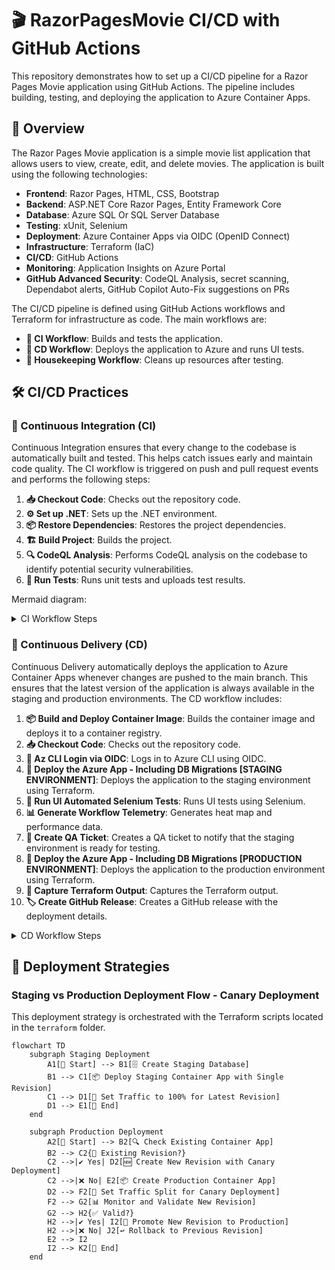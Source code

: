 # 🎬 RazorPagesMovie CI/CD with GitHub Actions

This repository demonstrates how to set up a CI/CD pipeline for a Razor Pages Movie application using GitHub Actions. The pipeline includes building, testing, and deploying the application to Azure Container Apps.

## 🌟 Overview

The Razor Pages Movie application is a simple movie list application that allows users to view, create, edit, and delete movies. The application is built using the following technologies:
- **Frontend**: Razor Pages, HTML, CSS, Bootstrap
- **Backend**: ASP.NET Core Razor Pages, Entity Framework Core
- **Database**: Azure SQL Or SQL Server Database
- **Testing**: xUnit, Selenium
- **Deployment**: Azure Container Apps via OIDC (OpenID Connect)
- **Infrastructure**: Terraform (IaC)
- **CI/CD**: GitHub Actions
- **Monitoring**: Application Insights on Azure Portal
- **GitHub Advanced Security**: CodeQL Analysis, secret scanning, Dependabot alerts, GitHub Copilot Auto-Fix suggestions on PRs


The CI/CD pipeline is defined using GitHub Actions workflows and Terraform for infrastructure as code. The main workflows are:

- **🔄 CI Workflow**: Builds and tests the application.
- **🚀 CD Workflow**: Deploys the application to Azure and runs UI tests.
- **🧹 Housekeeping Workflow**: Cleans up resources after testing.

## 🛠️ CI/CD Practices

### 🔄 Continuous Integration (CI)

Continuous Integration ensures that every change to the codebase is automatically built and tested. This helps catch issues early and maintain code quality. The CI workflow is triggered on push and pull request events and performs the following steps:

1. **📥 Checkout Code**: Checks out the repository code.
2. **⚙️ Set up .NET**: Sets up the .NET environment.
3. **📦 Restore Dependencies**: Restores the project dependencies.
4. **🏗️ Build Project**: Builds the project.
5. **🔍 CodeQL Analysis**: Performs CodeQL analysis on the codebase to identify potential security vulnerabilities.
6. **🧪 Run Tests**: Runs unit tests and uploads test results.

Mermaid diagram:
<details>
  <summary>CI Workflow Steps</summary>

```mermaid
graph TD
    A[📥 Checkout Code<br>Clone the repository to the runner environment] --> B[🔍 Initialize CodeQL<br>Set up CodeQL for security analysis]
    B --> C[⚙️ Set up .NET<br>Install .NET SDK and runtime]
    C --> D[📦 Cache NuGet Packages<br>Cache dependencies to speed up the build process]
    D --> E[📦 Restore Dependencies<br>Restore NuGet packages required for the project]
    E --> F[🏗️ Build Project<br>Compile the project and generate binaries]
    F --> G[🚀 Publish Project<br>Prepare the project for deployment]
    G --> H[⬆️ Upload Published App<br>Upload the compiled project for further steps]
    H --> I[🔍 Perform CodeQL Analysis<br>Analyze the codebase for security vulnerabilities]
    I --> J[🔄 Split Tests<br>Divide tests into smaller groups for parallel execution]
    J --> K1[🧪 Run Unit Tests - Group 1<br>Run unit tests for the first group]
    J --> K2[🧪 Run Unit Tests - Group 2<br>Run unit tests for the second group]
    J --> K3[🧪 Run Unit Tests - Group 3<br>Run unit tests for the third group]
    K1 --> L[📊 Publish Test Results<br>Publish the results of all unit tests]
    K2 --> L
    K3 --> L
    L --> M[📈 Upload Code Coverage Report<br>Generate and upload the code coverage report]

    subgraph Pull Request Process
        N[Create Pull Request<br>Developer creates a pull request] --> O[Run CI Workflow<br>CI workflow is triggered]
        O --> P[CodeQL Analysis<br>Analyze the codebase for security vulnerabilities]
        O --> Q[Build Project<br>Compile the project and generate binaries]
        O --> R[Run Unit Tests<br>Run all unit tests]
        P --> S{CodeQL Analysis Passes?}
        S -- Yes --> T[Proceed to Unit Tests]
        S -- No --> U[Fail PR<br>CodeQL analysis failed]
        Q --> V{Build Passes?}
        V -- Yes --> W[Proceed to Unit Tests]
        V -- No --> X[Fail PR<br>Build failed]
        R --> Y{Unit Tests Pass?}
        Y -- Yes --> Z[All Checks Passed<br>Ready for review and merge]
        Y -- No --> AA[Fail PR<br>Unit tests failed]
    end

    subgraph Merge Process
        AB[Review PR<br>Reviewers review the pull request] --> AC{All Reviews Approved?}
        AC -- Yes --> AD[Merge PR<br>Merge the pull request into the main branch]
        AC -- No --> AE[Request Changes<br>Developer makes changes and updates the PR]
    end

    subgraph Repository Rulesets
        AF[Status Checks<br>Ensure all status checks pass before merging]
        AG[Branch Protection<br>Enforce Repository Branch Rulesets]
        AH[Require Reviews<br>Require at least one review before merging]
        AI[Restrict Merge<br>Restrict who can merge pull requests]
    end

    Z --> AB
    AD --> AF
    AD --> AG
    AD --> AH
    AD --> AI
```
</details>

### 🚀 Continuous Delivery (CD)

Continuous Delivery automatically deploys the application to Azure Container Apps whenever changes are pushed to the main branch. This ensures that the latest version of the application is always available in the staging and production environments. The CD workflow includes:
1. **📦 Build and Deploy Container Image**: Builds the container image and deploys it to a container registry.
2. **📥 Checkout Code**: Checks out the repository code.
3. **🔑 Az CLI Login via OIDC**: Logs in to Azure CLI using OIDC.
4. **🚀 Deploy the Azure App - Including DB Migrations [STAGING ENVIRONMENT]**: Deploys the application to the staging environment using Terraform.
5. **🧪 Run UI Automated Selenium Tests**: Runs UI tests using Selenium.
6. **📊 Generate Workflow Telemetry**: Generates heat map and performance data.
7. **📝 Create QA Ticket**: Creates a QA ticket to notify that the staging environment is ready for testing.
8. **🚀 Deploy the Azure App - Including DB Migrations [PRODUCTION ENVIRONMENT]**: Deploys the application to the production environment using Terraform.
9. **📄 Capture Terraform Output**: Captures the Terraform output.
10. **🏷️ Create GitHub Release**: Creates a GitHub release with the deployment details.

<details>
    <summary>CD Workflow Steps</summary>

```mermaid
graph TD
    subgraph Build and Push Docker Image
        A[🐳 Build Docker Image<br>Build the Docker image]
        A --> B[📤 Push Docker Image<br>Push the Docker image to GHCR]
    end

    subgraph Deploy to Staging
        D[📥 Checkout Code<br>Clone the repository to the runner environment] --> E[🔑 Az CLI Login via OIDC<br>Authenticate with Azure]
        E --> F[🚀 Deploy the Azure App - Including DB Migrations]
        F --> G[📊 Capture deployment outputs]
        G --> H[🔗 Generate URL at Commit Hash to IaC Staging Files]
    end

    subgraph Functional UI Tests
        H --> I[🧪 Run UI Tests<br>Run UI Automated Selenium Tests]
        I --> Q1[🌐 Run functional UI tests on Chrome]
        I --> Q2[🌐 Run functional UI tests on Firefox]
        I --> Q3[🌐 Run functional UI tests on Edge]
        I --> Q4[🌐 Run functional UI tests on Chromium]
    end

    subgraph Post-Functional tests Steps
        I --> J[📈 Generate Telemetry<br>* Runner Utilization Metrics<br>* CPU heat map<br>* Memory usage]
        J --> K[📝 Create QA Ticket<br>Create QA Ticket for testing]
    end

    subgraph Deploy to Production
        K --> L[🚀 Deploy to Production Azure App]
        L --> M[📊 Capture Terraform Outputs]
        M --> N{🔍 Check if Revision Exists}
        N --> O{🚀 Deploy new revision with smaller traffic <=30%}
        O --> P[🏷️ Create a GitHub release for the new deployment]
    end

    B --> F
    B --> L
```

</details>

## 🔄 Deployment Strategies

### Staging vs Production Deployment Flow - Canary Deployment
This deployment strategy is orchestrated with the Terraform scripts located in the `terraform` folder.

```mermaid
flowchart TD
    subgraph Staging Deployment
        A1[🚀 Start] --> B1[🗄️ Create Staging Database]
        B1 --> C1[📦 Deploy Staging Container App with Single Revision]
        C1 --> D1[🔄 Set Traffic to 100% for Latest Revision]
        D1 --> E1[🏁 End]
    end

    subgraph Production Deployment
        A2[🚀 Start] --> B2[🔍 Check Existing Container App]
        B2 --> C2{🔄 Existing Revision?}
        C2 -->|✔️ Yes| D2[🆕 Create New Revision with Canary Deployment]
        C2 -->|❌ No| E2[📦 Create Production Container App]
        D2 --> F2[🔄 Set Traffic Split for Canary Deployment]
        F2 --> G2[📊 Monitor and Validate New Revision]
        G2 --> H2{✅ Valid?}
        H2 -->|✔️ Yes| I2[🚀 Promote New Revision to Production]
        H2 -->|❌ No| J2[↩️ Rollback to Previous Revision]
        E2 --> I2
        I2 --> K2[🏁 End]
    end

```